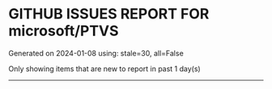 
# GITHUB ISSUES REPORT FOR microsoft/PTVS


Generated on 2024-01-08 using: stale=30, all=False


Only showing items that are new to report in past 1 day(s)


---
